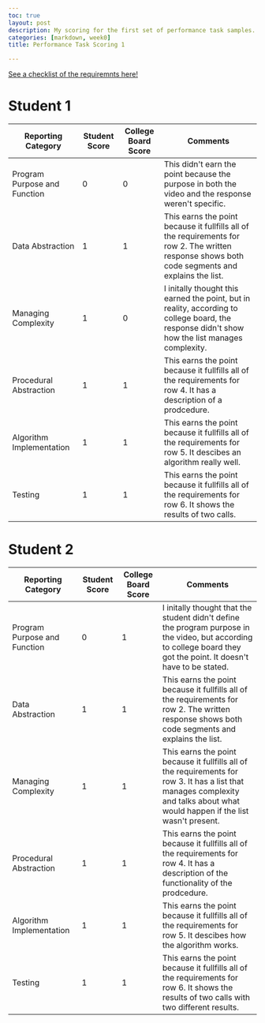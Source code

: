 ```yaml
---
toc: true
layout: post
description: My scoring for the first set of performance task samples.
categories: [markdown, week0]
title: Performance Task Scoring 1

---
```

[See a checklist of the requiremnts here! ](https://github.com/sreejagangapuram/Sreeja-Gangapuram/issues/27)

# Student 1 

| Reporting Category | Student Score | College Board Score | Comments |
| ------------- | ------------- | ------------- | ------------- |
| Program Purpose and Function | 0 | 0 | This didn't earn the point because the purpose in both the video and the response weren't specific. |
| Data Abstraction | 1 | 1 | This earns the point because it fullfills all of the requirements for row 2. The written response shows both code segments and explains the list. |
| Managing Complexity | 1 | 0 | I initally thought this earned the point, but in reality, according to college board, the response didn't show how the list manages complexity. |
| Procedural Abstraction | 1 | 1 | This earns the point because it fullfills all of the requirements for row 4. It has a description of a prodcedure. | 
| Algorithm Implementation | 1 | 1 | This earns the point because it fullfills all of the requirements for row 5. It descibes an algorithm really well. | 
| Testing | 1 | 1 | This earns the point because it fullfills all of the requirements for row 6. It shows the results of two calls. | 

# Student 2 

| Reporting Category | Student Score | College Board Score | Comments |
| ------------- | ------------- | ------------- | ------------- |
| Program Purpose and Function | 0 | 1 | I initally thought that the student didn't define the program purpose in the video, but according to college board they got the point. It doesn't have to be stated. |
| Data Abstraction | 1 | 1 | This earns the point because it fullfills all of the requirements for row 2. The written response shows both code segments and explains the list. |
| Managing Complexity | 1 | 1 | This earns the point because it fullfills all of the requirements for row 3. It has a list that manages complexity and talks about what would happen if the list wasn't present. |
| Procedural Abstraction | 1 | 1 | This earns the point because it fullfills all of the requirements for row 4. It has a description of the functionality of the prodcedure. | 
| Algorithm Implementation | 1 | 1 | This earns the point because it fullfills all of the requirements for row 5. It descibes how the algorithm works. | 
| Testing | 1 | 1 | This earns the point because it fullfills all of the requirements for row 6. It shows the results of two calls with two different results. | 
